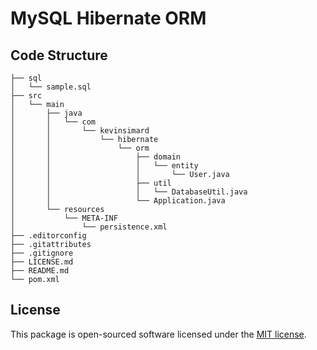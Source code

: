 # MySQL Hibernate ORM

## Code Structure

    ├── sql
    │   └── sample.sql
    ├── src
    │   └── main
    │       ├── java
    │       │   └── com
    │       │       └── kevinsimard
    │       │           └── hibernate
    │       │               └── orm
    │       │                   ├── domain
    │       │                   │   └── entity
    │       │                   │       └── User.java
    │       │                   ├── util
    │       │                   │   └── DatabaseUtil.java
    │       │                   └── Application.java
    │       └── resources
    │           └── META-INF
    │               └── persistence.xml
    ├── .editorconfig
    ├── .gitattributes
    ├── .gitignore
    ├── LICENSE.md
    ├── README.md
    └── pom.xml

## License

This package is open-sourced software licensed under the [MIT license](http://opensource.org/licenses/MIT).

